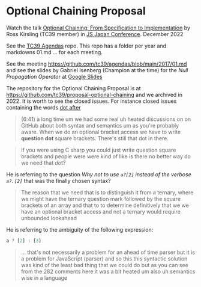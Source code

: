 # Optional Chaining Proposal

Watch the talk [Optional Chaining: From Specification to Implementation](https://youtu.be/bFlzeI8VGnU?si=YffCfFfPwo5uSDoC) by Ross Kirsling (TC39 member) in [JS Japan Conference](https://www.youtube.com/@jsconfjp). December 2022

See the [TC39 Agendas](https://github.com/tc39/agendas) repo. This repo has a folder per year and markdowns 01.md ... for each meeting. 

See the meeting https://github.com/tc39/agendas/blob/main/2017/01.md and see the slides by Gabriel Isenberg (Champion at the time) for the *Null Propagation Operator* at [Google Slides](https://docs.google.com/presentation/d/11O_wIBBbZgE1bMVRJI8kGnmC6dWCBOwutbN9SWOK0fU/view#slide=id.p)


The repository for the Optional Chaining Proposal is at https://github.com/tc39/proposal-optional-chaining
and we  archived in 2022. It is worth to see 
the closed issues. For instance closed issues containing the words [dot after](https://github.com/tc39/proposal-optional-chaining/issues?q=is%3Aissue+is%3Aclosed++dot+after) 


> (6:41) a long time um we had some real uh heated discussions on on GitHub about both
> syntax and semantics um as you're probably aware.
> When we do an optional bracket access we have to write **question dot** square brackets.
> There's still that dot in there. 

> If you were using C sharp you could just write question square brackets and
> people were were kind of like is there no better way do we need that dot? 

He is referring to the question *Why not to use `a?[2]` instead of the verbose `a?.[2]`* 
that was the finally chosen syntax?

> The reason that we need that is to  distinguish it from a ternary, where we might have the ternary question mark followed by the square brackets of an array and that to to determine definitively that we we have an optional bracket access and not  a ternary would require unbounded
> lookahead 

He is referring to the ambiguity of the following expression:

```js 
a ? [2] : [3]
```
 
> ... that's not necessarily a problem for an ahead of time parser but
> it is a problem for JavaScript (parser) and so this this syntactic solution was kind of
> the least bad thing that we could do but as you can see from
> the 282 comments here it was a bit heated um also uh semantics wise in a language
